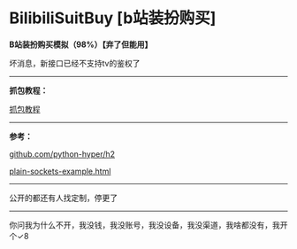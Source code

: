 # BilibiliSuitBuy [b站装扮购买]

**B站装扮购买模拟（98%）【弃了但能用】**

坏消息，新接口已经不支持tv的鉴权了

------------------------------------------------

**抓包教程：**

[抓包教程](https://www.bilibili.com/video/BV1Re411g7f5/)

------------------------------------------------

**参考：**

[github.com/python-hyper/h2](https://github.com/python-hyper/h2)

[plain-sockets-example.html](https://python-hyper.org/projects/h2/en/stable/plain-sockets-example.html)

------------------------------------------------

公开的都还有人找定制，停更了

------------------------------------------------

你问我为什么不开，我没钱，我没账号，我没设备，我没渠道，我啥都没有，我开个✓8
